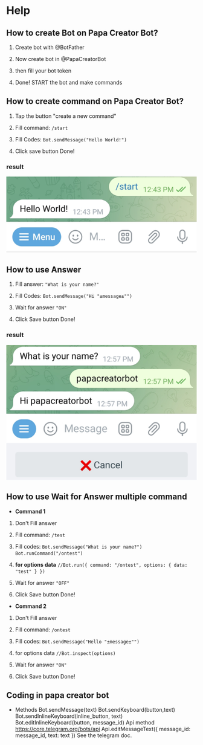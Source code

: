 # Help


## How to create Bot on Papa Creator Bot?
1. Create bot with @BotFather

2. Now create bot in @PapaCreatorBot

3. then fill your bot token

4. Done! START the bot and make commands



## How to create command on Papa Creator Bot?

1. Tap the button "create a new command"
 
2. Fill command: `/start`

3. Fill Codes: `Bot.sendMessage("Hello World!")`

5. Click save button Done!

### result
![](https://github.com/PapaCreatorBot/Help/blob/6930411f86321ec81f5d824ca1a4ccbf99bc8142/images/IMG_20230531_124504.jpg)



## How to use Answer

1. Fill answer:
`"What is your name?"`


3. Fill Codes: `Bot.sendMessage("Hi "±message±"")`

4. Wait for answer `"ON"`

5. Click Save button Done!

### result

![](https://github.com/PapaCreatorBot/Help/blob/main/images/IMG_20230531_125804.jpg)



## How to use Wait for Answer multiple command

* **Command 1**

1. Don't Fill answer

2. Fill command: `/test`

3. Fill codes: `Bot.sendMessage("What is your name?")
 Bot.runCommand("/ontest")`

1. **for options data**
`//Bot.run({ command: "/ontest", options: { data: "test" } })`

4. Wait for answer `"OFF"`

5. Click Save button Done!


* **Command 2**

1. Don't Fill answer

2. Fill command: `/ontest`

3. Fill codes: `Bot.sendMessage("Hello "±message±"")`

1. for options data `//Bot.inspect(options)`

4. Wait for answer `"ON"`

5. Click Save button Done!


## Coding in papa creator bot
* Methods 
Bot.sendMessage(text)
Bot.sendKeyboard(button,text)
Bot.sendInlineKeyboard(inline_button, text)
Bot.editInlineKeyboard(button, message_id)
Api method 
https://core.telegram.org/bots/api
Api.editMessageText({ message_id: message_id, text: text })
See the telegram doc.

